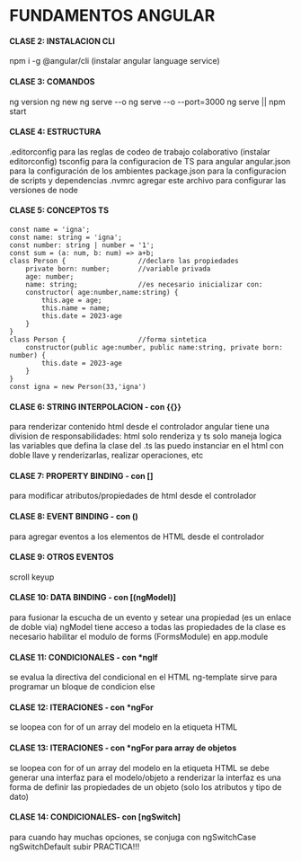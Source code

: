 # FUNDAMENTOS ANGULAR

#### CLASE 2: INSTALACION CLI
npm i -g @angular/cli
(instalar angular language service)

#### CLASE 3: COMANDOS
ng version
ng new
ng serve --o
ng serve --o --port=3000
ng serve || npm start

#### CLASE 4: ESTRUCTURA
.editorconfig para las reglas de codeo de trabajo colaborativo (instalar editorconfig)
tsconfig para la configuracion de TS para angular
angular.json para la configuración de los ambientes
package.json para la configuracion de scripts y dependencias
.nvmrc agregar este archivo para configurar las versiones de node

#### CLASE 5: CONCEPTOS TS
~~~
const name = 'igna';
const name: string = 'igna';
const number: string | number = '1';
const sum = (a: num, b: num) => a+b;
class Person {                  //declaro las propiedades
    private born: number;       //variable privada
    age: number;
    name: string;               //es necesario inicializar con:
    constructor( age:number,name:string) {
        this.age = age;
        this.name = name;
        this.date = 2023-age
    }
}
class Person {                  //forma sintetica
    constructor(public age:number, public name:string, private born: number) {
        this.date = 2023-age
    }
}
const igna = new Person(33,'igna')
~~~

#### CLASE 6: STRING INTERPOLACION - con {{}}
para renderizar contenido html desde el controlador
angular tiene una division de responsabilidades: html solo renderiza y ts solo maneja logica
las variables que defina la clase del .ts las puedo instanciar en el html con doble llave y renderizarlas, realizar operaciones, etc 

#### CLASE 7: PROPERTY BINDING - con []
para modificar atributos/propiedades de html desde el controlador

#### CLASE 8: EVENT BINDING - con ()
para agregar eventos a los elementos de HTML desde el controlador

#### CLASE 9: OTROS EVENTOS
scroll
keyup

#### CLASE 10: DATA BINDING - con [(ngModel)]
para fusionar la escucha de un evento y setear una propiedad (es un enlace de doble via)
ngModel tiene acceso a todas las propiedades de la clase
es necesario habilitar el modulo de forms (FormsModule) en app.module

#### CLASE 11: CONDICIONALES - con *ngIf
se evalua la directiva del condicional en el HTML
ng-template sirve para programar un bloque de condicion else

#### CLASE 12: ITERACIONES - con *ngFor
se loopea con for of un array del modelo en la etiqueta HTML

#### CLASE 13: ITERACIONES - con *ngFor para array de objetos
se loopea con for of un array del modelo en la etiqueta HTML
se debe generar una interfaz para el modelo/objeto a renderizar
la interfaz es una forma de definir las propiedades de un objeto (solo los atributos y tipo de dato)

#### CLASE 14: CONDICIONALES- con [ngSwitch]
para cuando hay muchas opciones, se conjuga con ngSwitchCase ngSwitchDefault
subir PRACTICA!!!